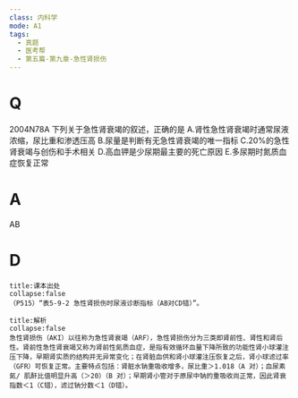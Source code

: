 ```yaml
---
class: 内科学
mode: A1
tags:
  - 真题
  - 医考帮
  - 第五篇-第九章-急性肾损伤
---
```


# Q
2004N78A 下列关于急性肾衰竭的叙述，正确的是
A.肾性急性肾衰竭时通常尿液浓缩，尿比重和渗透压高
B.尿量是判断有无急性肾衰竭的唯一指标
C.20%的急性肾衰竭与创伤和手术相关
D.高血钾是少尿期最主要的死亡原因
E.多尿期时氮质血症恢复正常

# A
AB
# D
```ad-note
title:课本出处
collapse:false
（P515）“表5-9-2 急性肾损伤时尿液诊断指标（AB对CD错）”。
```

```ad-summary
title:解析
collapse:false
急性肾损伤（AKI）以往称为急性肾衰竭（ARF），急性肾损伤分为三类即肾前性、肾性和肾后性。肾前性急性肾衰竭又称为肾前性氮质血症，是指有效循环血量下降所致的功能性肾小球灌注压下降，早期肾实质的结构并无异常变化；在肾脏血供和肾小球灌注压恢复之后，肾小球滤过率（GFR）可恢复正常。主要特点包括：肾脏水钠重吸收增多，尿比重＞1.018（A 对）；血尿素氮/ 肌酐比值明显升高（＞20）（B 对）；早期肾小管对于原尿中钠的重吸收尚正常，因此肾衰指数＜1（C错），滤过钠分数＜1（D错）。
```

